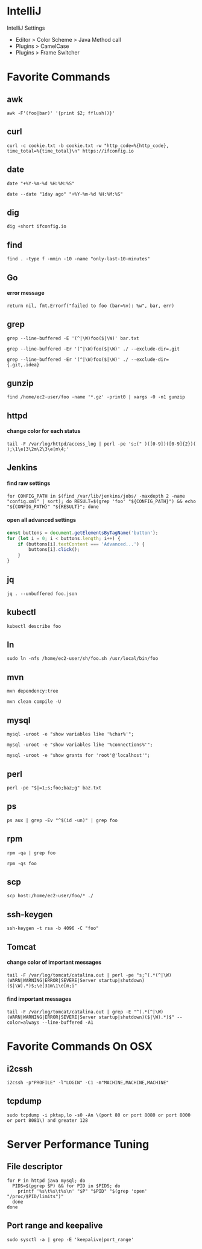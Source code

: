 # IntelliJ

IntelliJ Settings

- Editor > Color Scheme > Java Method call
- Plugins > CamelCase
- Plugins > Frame Switcher

# Favorite Commands

## awk

```shell
awk -F'(foo|bar)' '{print $2; fflush()}'
```

## curl

```shell
curl -c cookie.txt -b cookie.txt -w "http_code=%{http_code}, time_total=%{time_total}\n" https://ifconfig.io
```

## date

```shell
date "+%Y-%m-%d %H:%M:%S"
```

```shell
date --date "1day ago" "+%Y-%m-%d %H:%M:%S"
```

## dig

```shell
dig +short ifconfig.io
```

## find

```shell
find . -type f -mmin -10 -name "only-last-10-minutes"
```

## Go

#### error message

```shell
return nil, fmt.Errorf("failed to foo (bar=%v): %w", bar, err)
```

## grep

```shell
grep --line-buffered -E '(^|\W)foo($|\W)' bar.txt
```

```shell
grep --line-buffered -Er '(^|\W)foo($|\W)' ./ --exclude-dir=.git
```

```shell
grep --line-buffered -Er '(^|\W)foo($|\W)' ./ --exclude-dir={.git,.idea}
```

## gunzip

```shell
find /home/ec2-user/foo -name '*.gz' -print0 | xargs -0 -n1 gunzip
```

## httpd

#### change color for each status

```shell
tail -F /var/log/httpd/access_log | perl -pe 's;(" )([0-9])([0-9]{2})( );\1\e[3\2m\2\3\e[m\4;'
```

## Jenkins

#### find raw settings

```shell
for CONFIG_PATH in $(find /var/lib/jenkins/jobs/ -maxdepth 2 -name "config.xml" | sort); do RESULT=$(grep 'foo' "${CONFIG_PATH}") && echo "${CONFIG_PATH}" "${RESULT}"; done
```

#### open all advanced settings

```js
const buttons = document.getElementsByTagName('button');
for (let i = 0; i < buttons.length; i++) {
    if (buttons[i].textContent === 'Advanced...') {
        buttons[i].click();
    }
}
```

## jq

```shell
jq . --unbuffered foo.json
```

## kubectl

```shell
kubectl describe foo
```

## ln

```shell
sudo ln -nfs /home/ec2-user/sh/foo.sh /usr/local/bin/foo
```

## mvn

```shell
mvn dependency:tree
```

```shell
mvn clean compile -U
```

## mysql

```shell
mysql -uroot -e "show variables like '%char%'";
```

```shell
mysql -uroot -e "show variables like '%connections%'";
```

```shell
mysql -uroot -e "show grants for 'root'@'localhost'";
```

## perl

```shell
perl -pe "$|=1;s;foo;baz;g" baz.txt
```

## ps

```shell
ps aux | grep -Ev "^$(id -un)" | grep foo
```

## rpm

```shell
rpm -qa | grep foo
```

```shell
rpm -qs foo
```

## scp

```shell
scp host:/home/ec2-user/foo/* ./
```

## ssh-keygen

```shell
ssh-keygen -t rsa -b 4096 -C "foo"
```

## Tomcat

#### change color of important messages

```shell
tail -F /var/log/tomcat/catalina.out | perl -pe "s;^(.*(^|\W)(WARN|WARNING|ERROR|SEVERE|Server startup|shutdown)($|\W).*)$;\e[31m\1\e[m;i"
```

#### find important messages

```shell
tail -F /var/log/tomcat/catalina.out | grep -E "^(.*(^|\W)(WARN|WARNING|ERROR|SEVERE|Server startup|shutdown)($|\W).*)$" --color=always --line-buffered -A1
```

# Favorite Commands On OSX

## i2cssh

```shell
i2cssh -p"PROFILE" -l"LOGIN" -C1 -m"MACHINE,MACHINE,MACHINE"
```

## tcpdump

```shell
sudo tcpdump -i pktap,lo -s0 -An \(port 80 or port 8080 or port 8000 or port 8081\) and greater 128
```

# Server Performance Tuning

## File descriptor

```shell
for P in httpd java mysql; do
  PIDS=$(pgrep $P) && for PID in $PIDS; do
    printf '%s\t%s\t%s\n' "$P" "$PID" "$(grep 'open' "/proc/$PID/limits")"
  done
done
```

## Port range and keepalive

```shell
sudo sysctl -a | grep -E 'keepalive|port_range'
```
